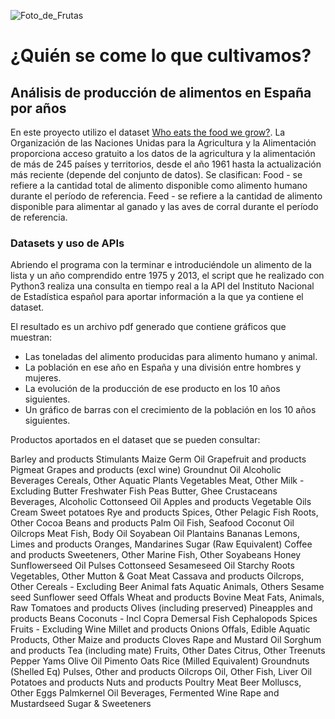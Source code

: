 ![Foto_de_Frutas](https://raw.githubusercontent.com/agalvezcorell/Project.2-pipelines-project/blob/master/output/portada.jpg)

# ¿Quién se come lo que cultivamos?

## Análisis de producción de alimentos en España por años

En este proyecto utilizo el dataset [Who eats the food we grow?](https://www.kaggle.com/dorbicycle/world-foodfeed-production).
La Organización de las Naciones Unidas para la Agricultura y la Alimentación proporciona acceso gratuito a los datos de la agricultura y la alimentación de más de 245 países y territorios, desde el año 1961 hasta la actualización más reciente (depende del conjunto de datos).
Se clasifican:
Food - se refiere a la cantidad total de alimento disponible como alimento humano durante el período de referencia.
Feed - se refiere a la cantidad de alimento disponible para alimentar al ganado y las aves de corral durante el período de referencia.

### Datasets y uso de APIs

Abriendo el programa con la terminar e introduciéndole un alimento de la lista y un año comprendido entre 1975 y 2013, el script que he realizado con Python3 realiza una consulta en tiempo real a la API del Instituto Nacional de Estadística español para aportar información a la que ya contiene el dataset.

El resultado es un archivo pdf generado que contiene gráficos que muestran:
- Las toneladas del alimento producidas para alimento humano y animal.
- La población en ese año en España y una división entre hombres y mujeres.
- La evolución de la producción de ese producto en los 10 años siguientes.
- Un gráfico de barras con el crecimiento de la población en los 10 años siguientes.

Productos aportados en el dataset que se pueden consultar:

Barley and products
Stimulants
Maize Germ Oil
Grapefruit and products
Pigmeat
Grapes and products (excl wine)
Groundnut Oil
Alcoholic Beverages
Cereals, Other
Aquatic Plants
Vegetables
Meat, Other
Milk - Excluding Butter
Freshwater Fish
Peas
Butter, Ghee
Crustaceans
Beverages, Alcoholic
Cottonseed Oil
Apples and products
Vegetable Oils
Cream
Sweet potatoes
Rye and products
Spices, Other
Pelagic Fish
Roots, Other
Cocoa Beans and products
Palm Oil
Fish, Seafood
Coconut Oil
Oilcrops
Meat
Fish, Body Oil
Soyabean Oil
Plantains
Bananas
Lemons, Limes and products
Oranges, Mandarines
Sugar (Raw Equivalent)
Coffee and products
Sweeteners, Other
Marine Fish, Other
Soyabeans
Honey
Sunflowerseed Oil
Pulses
Cottonseed
Sesameseed Oil
Starchy Roots
Vegetables, Other
Mutton & Goat Meat
Cassava and products
Oilcrops, Other
Cereals - Excluding Beer
Animal fats
Aquatic Animals, Others
Sesame seed
Sunflower seed
Offals
Wheat and products
Bovine Meat
Fats, Animals, Raw
Tomatoes and products
Olives (including preserved)
Pineapples and products
Beans
Coconuts - Incl Copra
Demersal Fish
Cephalopods
Spices
Fruits - Excluding Wine
Millet and products
Onions
Offals, Edible
Aquatic Products, Other
Maize and products
Cloves
Rape and Mustard Oil
Sorghum and products
Tea (including mate)
Fruits, Other
Dates
Citrus, Other
Treenuts
Pepper
Yams
Olive Oil
Pimento
Oats
Rice (Milled Equivalent)
Groundnuts (Shelled Eq)
Pulses, Other and products
Oilcrops Oil, Other
Fish, Liver Oil
Potatoes and products
Nuts and products
Poultry Meat
Beer
Molluscs, Other
Eggs
Palmkernel Oil
Beverages, Fermented
Wine
Rape and Mustardseed
Sugar & Sweeteners